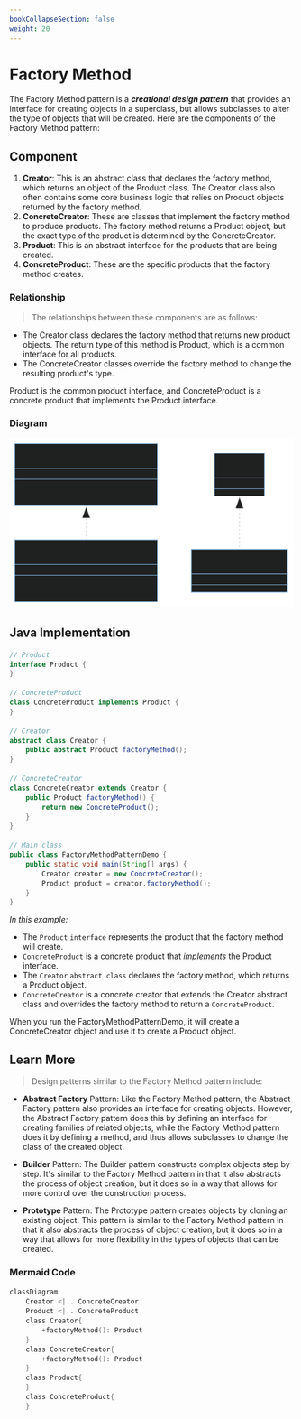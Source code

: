```yaml
---
bookCollapseSection: false
weight: 20
---
```


# Factory Method

The Factory Method pattern is a ***creational design pattern*** that provides an interface for creating objects in a superclass, but allows subclasses to alter the type of objects that will be created. Here are the components of the Factory Method pattern:

## Component

1. **Creator**: This is an abstract class that declares the factory method, which returns an object of the Product class. The Creator class also often contains some core business logic that relies on Product objects returned by the factory method.
2. **ConcreteCreator**: These are classes that implement the factory method to produce products. The factory method returns a Product object, but the exact type of the product is determined by the ConcreteCreator.
3. **Product**: This is an abstract interface for the products that are being created.
4. **ConcreteProduct**: These are the specific products that the factory method creates.

### Relationship

> The relationships between these components are as follows:

- The Creator class declares the factory method that returns new product objects. The return type of this method is Product, which is a common interface for all products.
- The ConcreteCreator classes override the factory method to change the resulting product's type.

Product is the common product interface, and ConcreteProduct is a concrete product that implements the Product interface.

### Diagram

![Factory-Method-Pattern](https://raw.githubusercontent.com/benjipeng/assets/main/rc/book/designpatterns/factory-method-pattern.svg)

## Java Implementation

```java
// Product
interface Product {
}

// ConcreteProduct
class ConcreteProduct implements Product {
}

// Creator
abstract class Creator {
    public abstract Product factoryMethod();
}

// ConcreteCreator
class ConcreteCreator extends Creator {
    public Product factoryMethod() {
        return new ConcreteProduct();
    }
}

// Main class
public class FactoryMethodPatternDemo {
    public static void main(String[] args) {
        Creator creator = new ConcreteCreator();
        Product product = creator.factoryMethod();
    }
}
```

*In this example:*

- The `Product` `interface` represents the product that the factory method will create.
- `ConcreteProduct` is a concrete product that *implements* the Product interface.
- The `Creator` `abstract class` declares the factory method, which returns a Product object.
- `ConcreteCreator` is a concrete creator that extends the Creator abstract class and overrides the factory method to return a `ConcreteProduct`.

When you run the FactoryMethodPatternDemo, it will create a ConcreteCreator object and use it to create a Product object.

## Learn More

> Design patterns similar to the Factory Method pattern include:

- **Abstract Factory** Pattern: Like the Factory Method pattern, the Abstract Factory pattern also provides an interface for creating objects. However, the Abstract Factory pattern does this by defining an interface for creating families of related objects, while the Factory Method pattern does it by defining a method, and thus allows subclasses to change the class of the created object.

- **Builder** Pattern: The Builder pattern constructs complex objects step by step. It's similar to the Factory Method pattern in that it also abstracts the process of object creation, but it does so in a way that allows for more control over the construction process.

- **Prototype** Pattern: The Prototype pattern creates objects by cloning an existing object. This pattern is similar to the Factory Method pattern in that it also abstracts the process of object creation, but it does so in a way that allows for more flexibility in the types of objects that can be created.

### Mermaid Code

```c
classDiagram
    Creator <|.. ConcreteCreator
    Product <|.. ConcreteProduct
    class Creator{
        +factoryMethod(): Product
    }
    class ConcreteCreator{
        +factoryMethod(): Product
    }
    class Product{
    }
    class ConcreteProduct{
    }
```
